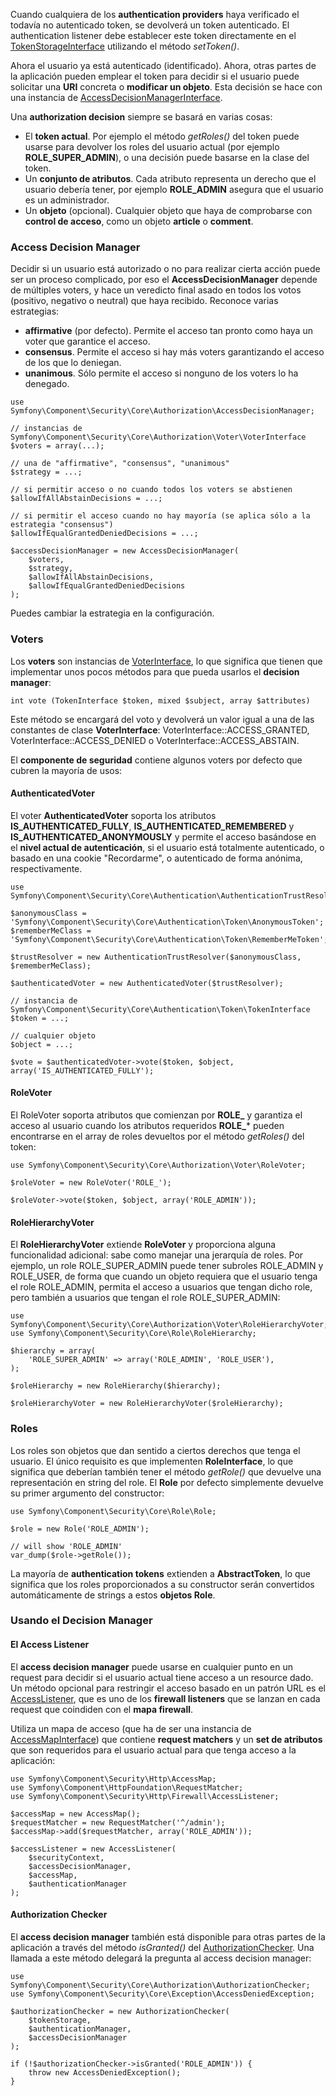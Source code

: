 Cuando cualquiera de los **authentication providers** haya verificado el todavía no autenticado token, se devolverá un token autenticado. El authentication listener debe establecer este token directamente en el [TokenStorageInterface](http://api.symfony.com/3.0/Symfony/Component/Security/Core/Authentication/Token/Storage/TokenStorageInterface.html) utilizando el método _setToken()_. 

Ahora el usuario ya está autenticado (identificado). Ahora, otras partes de la aplicación pueden emplear el token para decidir si el usuario puede solicitar una **URI** concreta o **modificar un objeto**. Esta decisión se hace con una instancia de [AccessDecisionManagerInterface](http://api.symfony.com/3.0/Symfony/Component/Security/Core/Authorization/AccessDecisionManagerInterface.html).

Una **authorization decision** siempre se basará en varias cosas:

*   El **token actual**. Por ejemplo el método _getRoles()_ del token puede usarse para devolver los roles del usuario actual (por ejemplo **ROLE_SUPER_ADMIN**), o una decisión puede basarse en la clase del token.
*   Un **conjunto de atributos**. Cada atributo representa un derecho que el usuario debería tener, por ejemplo **ROLE_ADMIN** asegura que el usuario es un administrador.
*   Un **objeto** (opcional). Cualquier objeto que haya de comprobarse con **control de acceso**, como un objeto **article** o **comment**. 

### Access Decision Manager

Decidir si un usuario está autorizado o no para realizar cierta acción puede ser un proceso complicado, por eso el **AccessDecisionManager** depende de múltiples voters, y hace un veredicto final asado en todos los votos (positivo, negativo o neutral) que haya recibido. Reconoce varias estrategias:

*   **affirmative** (por defecto). Permite el acceso tan pronto como haya un voter que garantice el acceso.
*   **consensus**. Permite el acceso si hay más voters garantizando el acceso de los que lo deniegan.
*   **unanimous**. Sólo permite el acceso si nonguno de los voters lo ha denegado.

```
use Symfony\Component\Security\Core\Authorization\AccessDecisionManager;

// instancias de Symfony\Component\Security\Core\Authorization\Voter\VoterInterface
$voters = array(...);

// una de "affirmative", "consensus", "unanimous"
$strategy = ...;

// si permitir acceso o no cuando todos los voters se abstienen
$allowIfAllAbstainDecisions = ...;

// si permitir el acceso cuando no hay mayoría (se aplica sólo a la estrategia "consensus")
$allowIfEqualGrantedDeniedDecisions = ...;

$accessDecisionManager = new AccessDecisionManager(
    $voters,
    $strategy,
    $allowIfAllAbstainDecisions,
    $allowIfEqualGrantedDeniedDecisions
);
```

Puedes cambiar la estrategia en la configuración.

### Voters

Los **voters** son instancias de [VoterInterface](http://api.symfony.com/3.0/Symfony/Component/Security/Core/Authorization/Voter/VoterInterface.html), lo que significa que tienen que implementar unos pocos métodos para que pueda usarlos el **decision manager**:

```
int vote (TokenInterface $token, mixed $subject, array $attributes)
```

Este método se encargará del voto y devolverá un valor igual a una de las constantes de clase **VoterInterface**: VoterInterface::ACCESS_GRANTED, VoterInterface::ACCESS_DENIED o VoterInterface::ACCESS_ABSTAIN.

El **componente de seguridad** contiene algunos voters por defecto que cubren la mayoría de usos:

#### AuthenticatedVoter

El voter **AuthenticatedVoter** soporta los atributos **IS_AUTHENTICATED_FULLY**, **IS_AUTHENTICATED_REMEMBERED** y **IS_AUTHENTICATED_ANONYMOUSLY** y permite el acceso basándose en el **nivel actual de autenticación**, si el usuario está totalmente autenticado, o basado en una cookie "Recordarme", o autenticado de forma anónima, respectivamente.

```
use Symfony\Component\Security\Core\Authentication\AuthenticationTrustResolver;

$anonymousClass = 'Symfony\Component\Security\Core\Authentication\Token\AnonymousToken';
$rememberMeClass = 'Symfony\Component\Security\Core\Authentication\Token\RememberMeToken';

$trustResolver = new AuthenticationTrustResolver($anonymousClass, $rememberMeClass);

$authenticatedVoter = new AuthenticatedVoter($trustResolver);

// instancia de Symfony\Component\Security\Core\Authentication\Token\TokenInterface
$token = ...;

// cualquier objeto
$object = ...;

$vote = $authenticatedVoter->vote($token, $object, array('IS_AUTHENTICATED_FULLY');
```

#### RoleVoter

El RoleVoter soporta atributos que comienzan por **ROLE_** y garantiza el acceso al usuario cuando los atributos requeridos **ROLE_*** pueden encontrarse en el array de roles devueltos por el método _getRoles()_ del token:

```
use Symfony\Component\Security\Core\Authorization\Voter\RoleVoter;

$roleVoter = new RoleVoter('ROLE_');

$roleVoter->vote($token, $object, array('ROLE_ADMIN'));
```

#### RoleHierarchyVoter

El **RoleHierarchyVoter** extiende **RoleVoter** y proporciona alguna funcionalidad adicional: sabe como manejar una jerarquía de roles. Por ejemplo, un role ROLE_SUPER_ADMIN puede tener subroles ROLE_ADMIN y ROLE_USER, de forma que cuando un objeto requiera que el usuario tenga el role ROLE_ADMIN, permita el acceso a usuarios que tengan dicho role, pero también a usuarios que tengan el role ROLE_SUPER_ADMIN:

```
use Symfony\Component\Security\Core\Authorization\Voter\RoleHierarchyVoter;
use Symfony\Component\Security\Core\Role\RoleHierarchy;

$hierarchy = array(
    'ROLE_SUPER_ADMIN' => array('ROLE_ADMIN', 'ROLE_USER'),
);

$roleHierarchy = new RoleHierarchy($hierarchy);

$roleHierarchyVoter = new RoleHierarchyVoter($roleHierarchy);
```

### Roles

Los roles son objetos que dan sentido a ciertos derechos que tenga el usuario. El único requisito es que implementen **RoleInterface**, lo que significa que deberían también tener el método _getRole()_ que devuelve una representación en string del role. El **Role** por defecto simplemente devuelve su primer argumento del constructor:

```
use Symfony\Component\Security\Core\Role\Role;

$role = new Role('ROLE_ADMIN');

// will show 'ROLE_ADMIN'
var_dump($role->getRole());
```

La mayoría de **authentication tokens** extienden a **AbstractToken**, lo que significa que los roles proporcionados a su constructor serán convertidos automáticamente de strings a estos **objetos Role**.

### Usando el Decision Manager

#### El Access Listener

El **access decision manager** puede usarse en cualquier punto en un request para decidir si el usuario actual tiene acceso a un resource dado. Un método opcional para restringir el acceso basado en un patrón URL es el [AccessListener](http://api.symfony.com/3.0/Symfony/Component/Security/Http/Firewall/AccessListener.html), que es uno de los **firewall listeners** que se lanzan en cada request que coindiden con el **mapa firewall**. 

Utiliza un mapa de acceso (que ha de ser una instancia de [AccessMapInterface](http://api.symfony.com/3.0/Symfony/Component/Security/Http/AccessMapInterface.html)) que contiene **request matchers** y un **set de atributos** que son requeridos para el usuario actual para que tenga acceso a la aplicación:

```
use Symfony\Component\Security\Http\AccessMap;
use Symfony\Component\HttpFoundation\RequestMatcher;
use Symfony\Component\Security\Http\Firewall\AccessListener;

$accessMap = new AccessMap();
$requestMatcher = new RequestMatcher('^/admin');
$accessMap->add($requestMatcher, array('ROLE_ADMIN'));

$accessListener = new AccessListener(
    $securityContext,
    $accessDecisionManager,
    $accessMap,
    $authenticationManager
);
```

#### Authorization Checker

El **access decision manager** también está disponible para otras partes de la aplicación a través del método _isGranted()_ del [AuthorizationChecker](http://api.symfony.com/3.0/Symfony/Component/Security/Core/Authorization/AuthorizationChecker.html). Una llamada a este método delegará la pregunta al access decision manager:

```
use Symfony\Component\Security\Core\Authorization\AuthorizationChecker;
use Symfony\Component\Security\Core\Exception\AccessDeniedException;

$authorizationChecker = new AuthorizationChecker(
    $tokenStorage,
    $authenticationManager,
    $accessDecisionManager
);

if (!$authorizationChecker->isGranted('ROLE_ADMIN')) {
    throw new AccessDeniedException();
}
```